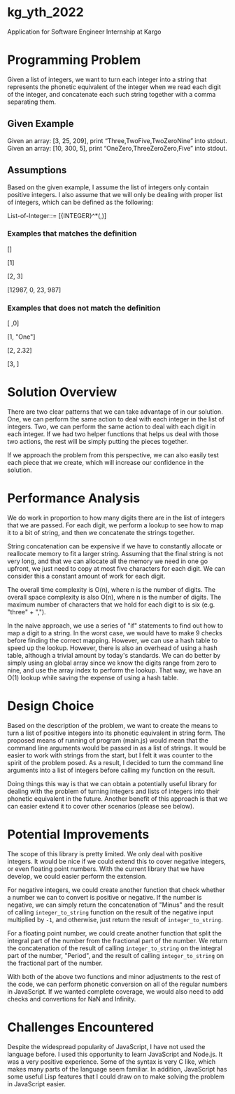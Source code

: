 # kg_yth_2022
Application for Software Engineer Internship at Kargo

# Programming Problem
Given a list of integers, we want to turn each integer into a string that represents the phonetic equivalent of the integer when we read each digit of the integer, and concatenate each such string together with a comma separating them.

## Given Example
Given an array: [3, 25, 209], print “Three,TwoFive,TwoZeroNine” into stdout.
Given an array: [10, 300, 5], print “OneZero,ThreeZeroZero,Five” into stdout.

## Assumptions
Based on the given example, I assume the list of integers only contain positive integers. I also assume that we will only be dealing with proper list of integers, which can be defined as the following:

List-of-Integer::= [{INTEGER}^*(,)]

### Examples that matches the definition
[]

[1]

[2, 3]

[12987, 0, 23, 987]

### Examples that does not match the definition
[ ,0]

[1, "One"]

[2, 2.32]

[3, ]

# Solution Overview
There are two clear patterns that we can take advantage of in our solution.
One, we can perform the same action to deal with each integer in the list of integers. Two, we can perform the same action to deal with each digit in each integer. If we had two helper functions that helps us deal with those two actions, the rest will be simply putting the pieces together.

If we approach the problem from this perspective, we can also easily test each piece that we create, which will increase our confidence in the solution.

# Performance Analysis
We do work in proportion to how many digits there are in the list of integers that we are passed. For each digit, we perform a lookup to see how to map it to a bit of string, and then we concatenate the strings together.

String concatenation can be expensive if we have to constantly allocate or reallocate memory to fit a larger string. Assuming that the final string is not very long, and that we can allocate all the memory we need in one go upfront, we just need to copy at most five characters for each digit. We can consider this a constant amount of work for each digit.

The overall time complexity is O(n), where n is the number of digits. The overall space complexity is also O(n), where n is the number of digits. The maximum number of characters that we hold for each digit to is six (e.g. "three" + ",").

In the naive approach, we use a series of "if" statements to find out how to map a digit to a string. In the worst case, we would have to make 9 checks before finding the correct mapping. However, we can use a hash table to speed up the lookup. However, there is also an overhead of using a hash table, although a trivial amount by today's standards. We can do better by simply using an global array since we know the digits range from zero to nine, and use the array index to perform the lookup. That way, we have an O(1) lookup while saving the expense of using a hash table.

# Design Choice
Based on the description of the problem, we want to create the means to turn a list of positive integers into its phonetic equivalent in string form. The proposed means of running of program (main.js) would mean that the command line arguments would be passed in as a list of strings. It would be easier to work with strings from the start, but I felt it was counter to the spirit of the problem posed. As a result, I decided to turn the command line arguments into a list of integers before calling my function on the result.

Doing things this way is that we can obtain a potentially useful library for dealing with the problem of turning integers and lists of integers into their phonetic equivalent in the future. Another benefit of this approach is that we can easier extend it to cover other scenarios (please see below).

# Potential Improvements

The scope of this library is pretty limited. We only deal with positive integers. It would be nice if we could extend this to cover negative integers, or even floating point numbers. With the current library that we have develop, we could easier perform the extension.

For negative integers, we could create another function that check whether a number we can to convert is positive or negative. If the number is negative, we can simply return the concatenation of "Minus" and the result of calling `integer_to_string` function on the result of the negative input multiplied by `-1`, and otherwise, just return the result of `integer_to_string`.

For a floating point number, we could create another function that split the integral part of the number from the fractional part of the number. We return the concatenation of the result of calling `integer_to_string` on the integral part of the number, "Period", and the result of calling `integer_to_string` on the fractional part of the number.

With both of the above two functions and minor adjustments to the rest of the code, we can perform phonetic conversion on all of the regular numbers in JavaScript. If we wanted complete coverage, we would also need to add checks and convertions for NaN and Infinity.

# Challenges Encountered
Despite the widespread popularity of JavaScript, I have not used the language before. I used this opportunity to learn JavaScript and Node.js. It was a very positive experience. Some of the syntax is very C like, which makes many parts of the language seem familiar. In addition, JavaScript has some useful Lisp features that I could draw on to make solving the problem in JavaScript easier.
